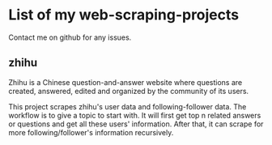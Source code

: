 # List of my web-scraping-projects
  Contact me on github for any issues.

## zhihu
Zhihu is a Chinese question-and-answer website where questions are created, answered, edited and organized by the community of its users. 

This project scrapes zhihu's user data and following-follower data. The workflow is to give a topic to start with. It will first get top n related answers or questions and get all these users' information. After that, it can scrape for more following/follower's information recursively.
